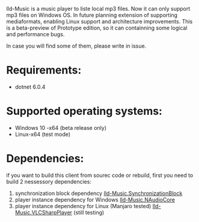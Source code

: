 Ild-Music is a music player to liste local mp3 files. 
Now it can only support mp3 files on Windows OS.
In future planning extension of supporting mediaformats, enabling Linux support and architecture improvements.
This is a beta-preview of Prototype edition, so it can containning some logical and performance bugs.

In case you will find some of them, please write in issue.



# Requirements:

  - dotnet 6.0.4

# Supported operating systems: 

  - Windows 10 -x64 (beta release only)
  - Linux-x64 (test mode)

# Dependencies:

if you want to build this client from sourec code or rebuild, first you need to build 2 nessessory dependencies:
  1) synchronization block dependency [Ild-Music.SynchronizationBlock](https://github.com/ggghosthat/Ild-Music.SynchronizationBlock)
  2) player instance dependency for Windows [Ild-Music.NAudioCore](https://github.com/ggghosthat/Ild-Music.NAudioPlayerCore)
  3) player instance dependency for Linux (Manjaro tested) [Ild-Music.VLCSharpPlayer](https://github.com/ggghosthat/Ild-Music.VLCSharpPlayer) (still testing)
